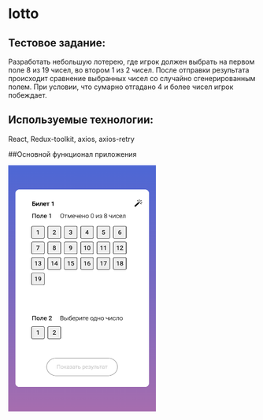 # lotto


 ## Тестовое задание:
 Разработать небольшую лотерею, где игрок должен выбрать на первом поле 8 из 19 чисел, во втором 1 из 2 чисел. После отправки результата происходит сравнение выбранных чисел со случайно сгенерированным полем. При условии, что сумарно отгадано 4 и более чисел игрок побеждает.


## Используемые технологии:
React, Redux-toolkit, axios, axios-retry

##Основной функционал приложения

<img src='https://github.com/kdv267/lotto/blob/main/screenshots/XR%20uncheked.png' width='300' height='500'/>
